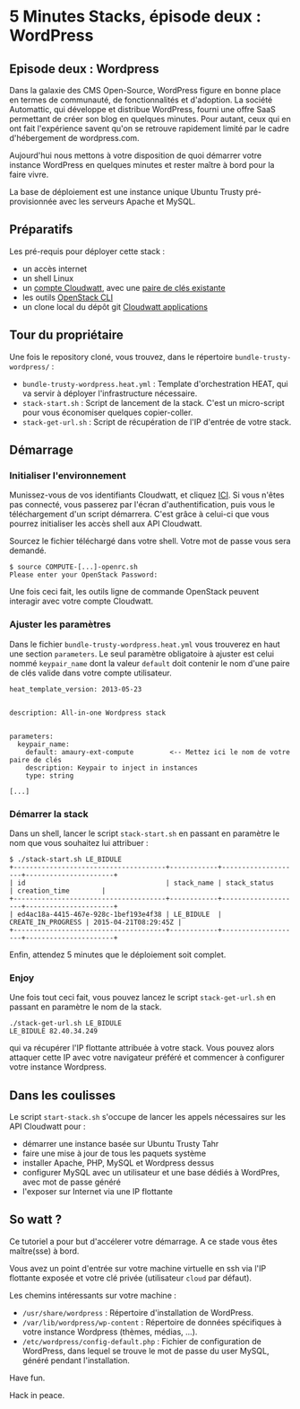 # 5 Minutes Stacks, épisode deux : WordPress

## Episode deux : Wordpress

Dans la galaxie des CMS Open-Source, WordPress figure en bonne place en termes de communauté, de fonctionnalités et d'adoption. La société Automattic, qui développe et distribue WordPress, fourni une offre SaaS permettant de créer son blog en quelques minutes. Pour autant, ceux qui en ont fait l'expérience savent qu'on se retrouve rapidement limité par le cadre d'hébergement de wordpress.com.

Aujourd'hui nous mettons à votre disposition de quoi démarrer votre instance WordPress en quelques minutes et rester maître à bord pour la faire vivre.

La base de déploiement est une instance unique Ubuntu Trusty pré-provisionnée avec les serveurs Apache et MySQL.

## Préparatifs

Les pré-requis pour déployer cette stack :

* un accès internet
* un shell Linux
* un [compte Cloudwatt](https://www.cloudwatt.com/authentification), avec une [paire de clés existante](https://console.cloudwatt.com/project/access_and_security/?tab=access_security_tabs__keypairs_tab)
* les outils [OpenStack CLI](http://docs.openstack.org/cli-reference/content/install_clients.html)
* un clone local du dépôt git [Cloudwatt applications](https://github.com/cloudwatt/applications)

## Tour du propriétaire

Une fois le repository cloné, vous trouvez, dans le répertoire ```bundle-trusty-wordpress/``` :

* ```bundle-trusty-wordpress.heat.yml``` : Template d'orchestration HEAT, qui va servir à déployer l'infrastructure nécessaire.
* ```stack-start.sh``` : Script de lancement de la stack. C'est un micro-script pour vous économiser quelques copier-coller.
* ```stack-get-url.sh``` : Script de récupération de l'IP d'entrée de votre stack.

## Démarrage

### Initialiser l'environnement

Munissez-vous de vos identifiants Cloudwatt, et cliquez [ICI](https://console.cloudwatt.com/project/access_and_security/api_access/openrc/). Si vous n'êtes pas connecté, vous passerez par l'écran d'authentification, puis vous le téléchargement d'un script démarrera. C'est grâce à celui-ci que vous pourrez initialiser les accès shell aux API Cloudwatt.

Sourcez le fichier téléchargé dans votre shell. Votre mot de passe vous sera demandé. 

```
$ source COMPUTE-[...]-openrc.sh
Please enter your OpenStack Password:

```

Une fois ceci fait, les outils ligne de commande OpenStack peuvent interagir avec votre compte Cloudwatt.

### Ajuster les paramètres

Dans le fichier ```bundle-trusty-wordpress.heat.yml``` vous trouverez en haut une section ```parameters```. Le seul paramètre obligatoire à ajuster est celui nommé ```keypair_name``` dont la valeur ```default``` doit contenir le nom d'une paire de clés valide dans votre compte utilisateur.

```
heat_template_version: 2013-05-23


description: All-in-one Wordpress stack


parameters:
  keypair_name:
    default: amaury-ext-compute         <-- Mettez ici le nom de votre paire de clés
    description: Keypair to inject in instances
    type: string

[...]
```

### Démarrer la stack

Dans un shell, lancer le script ```stack-start.sh``` en passant en paramètre le nom que vous souhaitez lui attribuer :

```
$ ./stack-start.sh LE_BIDULE
+--------------------------------------+------------+--------------------+----------------------+
| id                                   | stack_name | stack_status       | creation_time        |
+--------------------------------------+------------+--------------------+----------------------+
| ed4ac18a-4415-467e-928c-1bef193e4f38 | LE_BIDULE  | CREATE_IN_PROGRESS | 2015-04-21T08:29:45Z |
+--------------------------------------+------------+--------------------+----------------------+
```

Enfin, attendez 5 minutes que le déploiement soit complet.

### Enjoy

Une fois tout ceci fait, vous pouvez lancez le script ```stack-get-url.sh``` en passant en paramètre le nom de la stack.

```
./stack-get-url.sh LE_BIDULE
LE_BIDULE 82.40.34.249
```

qui va récupérer l'IP flottante attribuée à votre stack. Vous pouvez alors attaquer cette IP avec votre navigateur préféré et commencer à configurer votre instance Wordpress.

## Dans les coulisses

Le script ```start-stack.sh``` s'occupe de lancer les appels nécessaires sur les API Cloudwatt pour :

* démarrer une instance basée sur Ubuntu Trusty Tahr
* faire une mise à jour de tous les paquets système
* installer Apache, PHP, MySQL et Wordpress dessus
* configurer MySQL avec un utilisateur et une base dédiés à WordPres, avec mot de passe généré
* l'exposer sur Internet via une IP flottante

## So watt ?

Ce tutoriel a pour but d'accélerer votre démarrage. A ce stade vous êtes maître(sse) à bord. 

Vous avez un point d'entrée sur votre machine virtuelle en ssh via l'IP flottante exposée et votre clé privée (utilisateur ```cloud``` par défaut).

Les chemins intéressants sur votre machine :

- ```/usr/share/wordpress``` : Répertoire d'installation de WordPress.
- ```/var/lib/wordpress/wp-content``` : Répertoire de données spécifiques à votre instance Wordpress (thèmes, médias, ...).
- ```/etc/wordpress/config-default.php``` : Fichier de configuration de WordPress, dans lequel se trouve le mot de passe du user MySQL, généré pendant l'installation.



Have fun. 

Hack in peace.